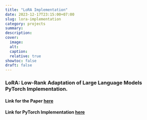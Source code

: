 ```yaml
---
title: "LoRA Implementation"
date: 2023-12-17T23:15:00+07:00
slug: lora-implementation
category: projects
summary:
description:
cover:
  image:
  alt:
  caption:
  relative: true
showtoc: false
draft: false
---
```


### LoRA: Low-Rank Adaptation of Large Language Models PyTorch Implementation.

#### Link for the Paper [here](https://arxiv.org/abs/2106.09685)

#### Link for PyTorch Implementation [here](https://github.com/AbenezerKb/LoRA-implementation)
